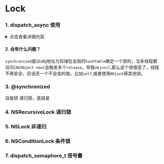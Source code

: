 # Lock
### 1. dispatch_async 使用
 <details>
  <summary>点击查看详细内容</summary>

```
__block NSObject *obj =[NSObject new];
for (int i =0; i <100000; i++) {
	dispatch_async(dispatch_get_global_queue(0, 0), ^{
		@synchronized (obj) {
			obj=[NSObject new];
		}
	});
}
```

</details>

#### 2. 会有什么问题？
`synchronized`是以obj地址为存储在全局的`hashTable`确定一个锁的，当多线程都访问`[NSObject new]`会触发多个`release`，导致`obj=nil`,那么这个锁值变了，线程不再安全，应该还一个不会变的值，比如`self`,或者使用`NSLock`等其他锁。

### 3. @synchronized

自旋锁 递归锁，底层是

### 4. NSRecursiveLock 递归锁


### 5. NSLock 非递归

### 6. NSConditionLock 条件锁

### 7. dispatch_semaphore_t 信号量